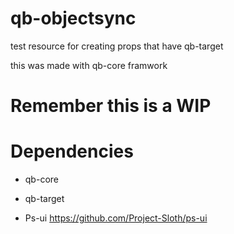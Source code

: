 # qb-objectsync

test resource for creating props that have qb-target

this was made with qb-core framwork 


# **Remember this is a WIP**

# Dependencies

- qb-core

- qb-target

- Ps-ui https://github.com/Project-Sloth/ps-ui